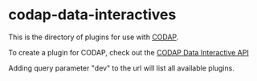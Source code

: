 codap-data-interactives
=======================

This is the directory of plugins for use with [CODAP](http://github.com/concord-consortium/codap).

To create a plugin for CODAP, check out the [CODAP Data Interactive API](https://github.com/concord-consortium/codap/wiki/CODAP-Data-Interactive-Plugin-API)

Adding query parameter "dev" to the url will list all available plugins.
